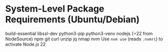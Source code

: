# System-Level Package Requirements (Ubuntu/Debian)

build-essential
libssl-dev
python3-pip
python3-venv
nodejs (=22 from NodeSource)
npm
git
curl
unzip
jq
nmap
nvm
Use `nvm use` (reads `.nvmrc`) to activate Node.js 22
